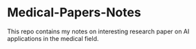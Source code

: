 # Medical-Papers-Notes
This repo contains my notes on interesting research paper on AI applications in the medical field.
